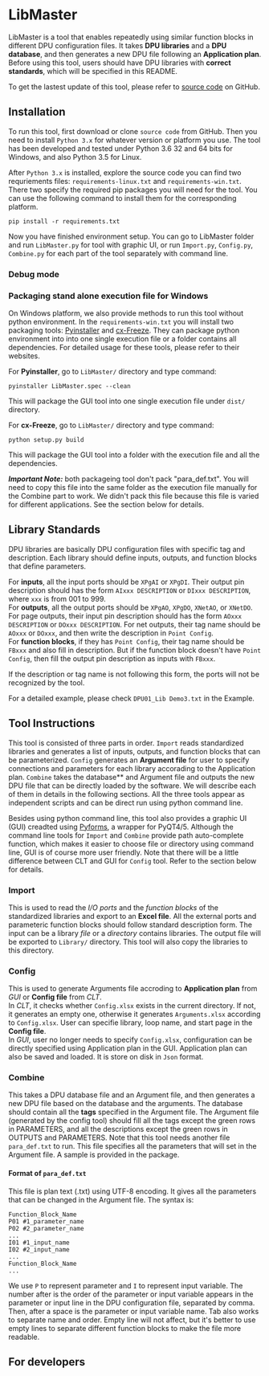 # LibMaster
LibMaster is a tool that enables repeatedly using similar function blocks in different DPU configuration files. It takes **DPU libraries** and a **DPU database**, and then generates a new DPU file following an **Application plan**. Before using this tool, users should have DPU libraries with **correct standards**, which will be specified in this README.

To get the lastest update of this tool, please refer to [source code](https://github.com/jiyao94/LibMaster) on GitHub.

## Installation
To run this tool, first download or clone `source code` from GitHub. Then you need to install `Python 3.x` for whatever version or platform you use. The tool has been developed and tested under Python 3.6 32 and 64 bits for Windows, and also Python 3.5 for Linux.

After `Python 3.x` is installed, explore the source code you can find two requriements files: `requirements-linux.txt` and `requirements-win.txt`. There two specify the required pip packages you will need for the tool. You can use the following command to install them for the corresponding platform. 
```
pip install -r requirements.txt
```

Now you have finished environment setup. You can go to LibMaster folder and run `LibMaster.py` for tool with graphic UI, or run `Import.py`, `Config.py`, `Combine.py` for each part of the tool separately with command line.

### Debug mode


### Packaging stand alone execution file for Windows
On Windows platform, we also provide methods to run this tool without python environment. In the `requirements-win.txt` you will install two packaging tools: [Pyinstaller](http://www.pyinstaller.org/) and [cx-Freeze](http://cx-freeze.sourceforge.net/). They can package python environment into into one single execution file or a folder contains all dependencies. For detailed usage for these tools, please refer to their websites.

For **Pyinstaller**, go to `LibMaster/` directory and type command:
```
pyinstaller LibMaster.spec --clean
```
This will package the GUI tool into one single execution file under `dist/` directory. 

For **cx-Freeze**, go to `LibMaster/` directory and type command:
```
python setup.py build
```
This will package the GUI tool into a folder with the execution file and all the dependencies.

***Important Note:*** both packageing tool don't pack "para_def.txt". You will need to copy this file into the same folder as the execution file manually for the Combine part to work. We didn't pack this file because this file is varied for different applications. See the section below for details.

## Library Standards
DPU libraries are basically DPU configuration files with specific tag and description. Each library should define inputs, outputs, and function blocks that define parameters.

For **inputs**, all the input ports should be `XPgAI` or `XPgDI`. Their output pin description should has the form `AIxxx DESCRIPTION` or `DIxxx DESCRIPTION`, where `xxx` is from 001 to 999.<br>
For **outputs**, all the output ports should be `XPgAO`, `XPgDO`, `XNetAO`, or `XNetDO`. For page outputs, their input pin description should has the form `AOxxx DESCRIPTION` or `DOxxx DESCRIPTION`. For net outputs, their tag name should be `AOxxx` or `DOxxx`, and then write the description in `Point Config`.<br>
For **function blocks**, if they has `Point Config`, their tag name should be `FBxxx` and also fill in description. But if the function block doesn't have `Point Config`, then fill the output pin description as inputs with `FBxxx`.

If the description or tag name is not following this form, the ports will not be recognized by the tool.

For a detailed example, please check `DPU01_Lib Demo3.txt` in the Example.

## Tool Instructions
This tool is consisted of three parts in order. `Import` reads standardized libraries and generates a list of inputs, outputs, and function blocks that can be parameterized. `Config` generates an **Argument file** for user to specify connections and parameters for each library accorading to the Application plan. `Combine` takes the database** and Argument file and outputs the new DPU file that can be directly loaded by the software. We will describe each of them in details in the following sections. All the three tools appear as independent scripts and can be direct run using python command line.

Besides using python command line, this tool also provides a graphic UI (GUI) creadted using [Pyforms](https://github.com/UmSenhorQualquer/pyforms), a wrapper for PyQT4/5. Although the command line tools for `Import` and `Combine` provide path auto-complete function, which makes it easier to choose file or directory using command line, GUI is of course more user friendly. Note that there will be a little difference between CLT and GUI for `Config` tool. Refer to the section below for details.

### Import
This is used to read the *I/O ports* and the *function blocks* of the standardized libraries and export to an **Excel file**. All the external ports and parameteric function blocks should follow standard description form. The input can be a library *file* or a *directory* contains libraries. The output file will be exported to `Library/` directory. This tool will also copy the libraries to this directory.

### Config
This is used to generate Arguments file accroding to **Application plan** from *GUI* or **Config file** from *CLT*.<br>
In *CLT*, it checks whether `Config.xlsx` exists in the current directory. If not, it generates an empty one, otherwise it generates `Arguments.xlsx` according to `Config.xlsx`. User can specifie library, loop name, and start page in the **Config file**.<br>
In *GUI*, user no longer needs to specify `Config.xlsx`, configuration can be directly specified using Application plan in the GUI. Application plan can also be saved and loaded. It is store on disk in `Json` format.

### Combine
This takes a DPU database file and an Argument file, and then generates a new DPU file based on the database and the arguments. The database should contain all the **tags** specified in the Argument file. The Argument file (generated by the config tool) should fill all the tags except the green rows in PARAMETERS, and all the descriptions except the green rows in OUTPUTS and PARAMETERS. Note that this tool needs another file `para_def.txt` to run. This file specifies all the parameters that will set in the Argument file. A sample is provided in the package.

#### Format of `para_def.txt`
This file is plan text (.txt) using UTF-8 encoding. It gives all the parameters that can be changed in the Argument file. The syntax is:
```
Function_Block_Name
P01 #1_parameter_name
P02 #2_parameter_name
...
I01 #1_input_name
I02 #2_input_name
...
Function_Block_Name
...
```
We use `P` to represent parameter and `I` to represent input variable. The number after is the order of the parameter or input variable appears in the parameter or input line in the DPU configuration file, separated by comma. Then, after a space is the parameter or input variable name. Tab also works to separate name and order. Empty line will not affect, but it's better to use empty lines to separate different function blocks to make the file more readable.

## For developers
